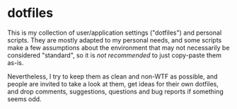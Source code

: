 # dotfiles

This is my collection of user/application settings ("dotfiles") and personal scripts. 
They are mostly adapted to my personal needs, and some scripts make a few assumptions about the environment that may not necessarily be considered "standard", so it is *not recommended* to just copy-paste them as-is.

Nevertheless, I try to keep them as clean and non-WTF as possible, and people are invited to take a look at them, get ideas for their own dotfiles, and drop comments, suggestions, questions and bug reports if something seems odd.
